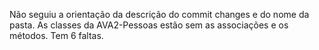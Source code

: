 Não seguiu a orientação da descrição do commit changes e do nome da pasta.
As classes da AVA2-Pessoas estão sem as associações e os métodos.
Tem 6 faltas.
